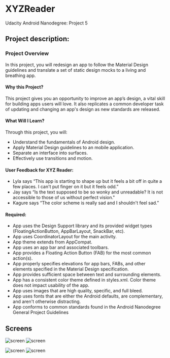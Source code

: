 # XYZReader
Udacity Android Nanodegree: Project 5

## Project description:
### Project Overview

In this project, you will redesign an app to follow the Material Design guidelines and translate a set of static design mocks to a living and breathing app.

#### Why this Project?

This project gives you an opportunity to improve an app’s design, a vital skill for building apps users will love. It also replicates a common developer task of updating and changing an app's design as new standards are released.

#### What Will I Learn?

Through this project, you will:
* Understand the fundamentals of Android design.
* Apply Material Design guidelines to an mobile application.
* Separate an interface into surfaces.
* Effectively use transitions and motion.

#### User Feedback for XYZ Reader:
* Lyla says “This app is starting to shape up but it feels a bit off in quite a few places. I can't put finger on it but it feels odd.”
* Jay says “Is the text supposed to be so wonky and unreadable? It is not accessible to those of us without perfect vision."
* Kagure says “The color scheme is really sad and I shouldn't feel sad.”

#### Required:

* 	App uses the Design Support library and its provided widget types (FloatingActionButton, AppBarLayout, SnackBar, etc).
* 	App uses CoordinatorLayout for the main activity.
* 	App theme extends from AppCompat.
* 	App uses an app bar and associated toolbars.
* 	App provides a Floating Action Button (FAB) for the most common action(s).
* 	App properly specifies elevations for app bars, FABs, and other elements specified in the Material Design specification.
* 	App provides sufficient space between text and surrounding elements.
* 	App has a consistent color theme defined in styles.xml. Color theme does not impact usability of the app.
* 	App uses images that are high quality, specific, and full bleed.
* 	App uses fonts that are either the Android defaults, are complementary, and aren't otherwise distracting.
* 	App conforms to common standards found in the Android Nanodegree General Project Guidelines

## Screens

![screen](../master/XYZReader/screenshots/phone1.png)
![screen](../master/XYZReader/screenshots/phone2.png)

![screen](../master/XYZReader/screenshots/tablet1.png)
![screen](../master/XYZReader/screenshots/tablet2.png)
